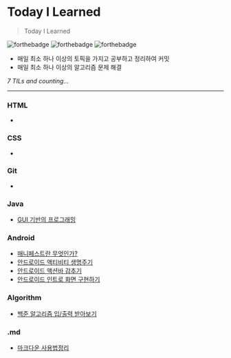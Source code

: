 # Today I Learned
> Today I Learned

![forthebadge](https://forthebadge.com/images/badges/built-with-love.svg) ![forthebadge](https://forthebadge.com/images/badges/made-with-java.svg) ![forthebadge](https://forthebadge.com/images/badges/uses-git.svg)

- 매일 최소 하나 이상의 토픽을 가지고 공부하고 정리하여 커밋
- 매일 최소 하나 이상의 알고리즘 문제 해결

*7 TILs and counting...*
<hr>

### HTML
 -

### CSS
 -

### Git
 -

### Java
 - [GUI 기반의 프로그래밍](Java/gui.md)

### Android
 - [매니페스트란 무엇인가?](Android/manifests.md)
 - [안드로이드 액티비티 생명주기](Android/Activity_Life_Cycle.md)
 - [안드로이드 액션바 감추기](Android/hide-action-bar.md)
 - [안드로이드 인트로 화면 구현하기](Android/intro.md)

### Algorithm
 - [백준 알고리즘 입/출력 받아보기](Algorithm/input_output.md)

### .md
 - [마크다운 사용법정리](markdown/how_to_use_markdown.md)
